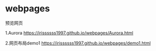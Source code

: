 # webpages
预览网页

1.Aurora https://irissssss1997.github.io/webpages/Aurora.html

2.网页布局demo1 https://irissssss1997.github.io/webpages/demo1.html
